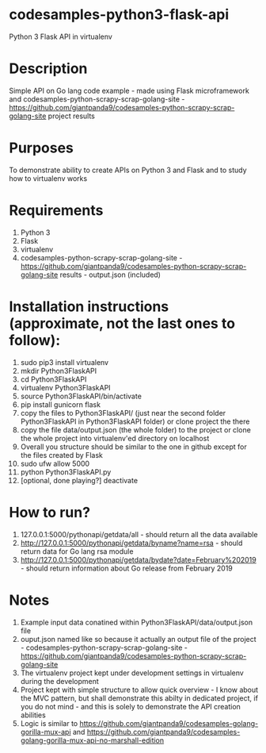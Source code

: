# codesamples-python3-flask-api
Python 3 Flask API in virtualenv
# Description
Simple API on Go lang code example - made using Flask microframework and codesamples-python-scrapy-scrap-golang-site - https://github.com/giantpanda9/codesamples-python-scrapy-scrap-golang-site project results
# Purposes
To demonstrate ability to create APIs on Python 3 and Flask and to study how to virtualenv works
# Requirements
1) Python 3
2) Flask
3) virtualenv
4) codesamples-python-scrapy-scrap-golang-site - https://github.com/giantpanda9/codesamples-python-scrapy-scrap-golang-site results - output.json (included)
# Installation instructions (approximate, not the last ones to follow):
1) sudo pip3 install virtualenv
2) mkdir Python3FlaskAPI
3) cd Python3FlaskAPI
4) virtualenv Python3FlaskAPI
5) source Python3FlaskAPI/bin/activate
6) pip install gunicorn flask
7) copy the files to Python3FlaskAPI/ (just near the second folder Python3FlaskAPI in Python3FlaskAPI folder) or clone project the there
8) copy the file data/output.json (the whole folder) to the project or clone the whole project into virtualenv'ed directory on localhost
9) Overall you structure should be similar to the one in github except for the files created by Flask
9) sudo ufw allow 5000
10) python Python3FlaskAPI.py
11) [optional, done playing?] deactivate
# How to run?
1) 127.0.0.1:5000/pythonapi/getdata/all - should return all the data available
2) http://127.0.0.1:5000/pythonapi/getdata/byname?name=rsa - should return data for Go lang rsa module
3) http://127.0.0.1:5000/pythonapi/getdata/bydate?date=February%202019 - should return information about Go release from February 2019
# Notes
1) Example input data conatined within Python3FlaskAPI/data/output.json file
2) ouput.json named like so because it actually an output file of the project - codesamples-python-scrapy-scrap-golang-site - https://github.com/giantpanda9/codesamples-python-scrapy-scrap-golang-site
3) The virtualenv project kept under development settings in virtualenv during the development 
4) Project kept with simple structure to allow quick overview - I know about the MVC pattern, but shall demonstrate this abilty in dedicated project, if you do not mind - and this is solely to demonstrate the API creation abilities
5) Logic is similar to https://github.com/giantpanda9/codesamples-golang-gorilla-mux-api and https://github.com/giantpanda9/codesamples-golang-gorilla-mux-api-no-marshall-edition
